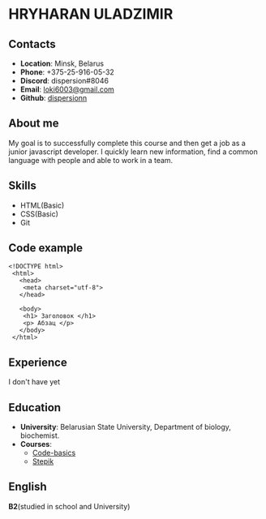 # __HRYHARAN ULADZIMIR__

## __Contacts__
- __Location__: Minsk, Belarus
- __Phone__: +375-25-916-05-32
- __Discord__: dispersion#8046
- __Email__: loki6003@gmail.com
- __Github__: [dispersionn](https://github.com/dispersionn)
 
## __About me__
My goal is to successfully complete this course and then get a job as a junior javascript developer. I quickly learn new information, find a common language with people and able to work in a team.

## __Skills__
- HTML(Basic)
- CSS(Basic)
- Git
 
## __Code example__
```
<!DOCTYPE html>
 <html>
   <head>
    <meta charset="utf-8">
   </head>

   <body>
    <h1> Заголовок </h1>
    <p> Абзац </p>
   </body>
 </html>
 ```
 
 ## __Experience__
 I don't have yet 
 
 ## __Education__
 - __University__: Belarusian State University, Department of biology, biochemist.
 - __Courses__: 
     + [Code-basics](https://ru.code-basics.com/)
     + [Stepik](https://welcome.stepik.org/ru)
  
 ## English
 __B2__(studied in school and University)
